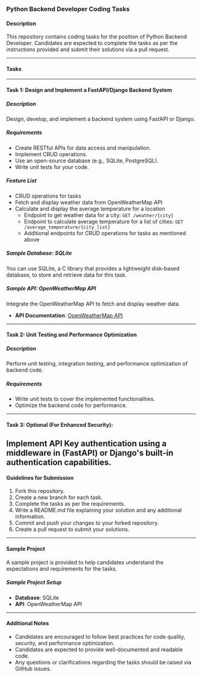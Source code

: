 ### Python Backend Developer Coding Tasks

#### Description
This repository contains coding tasks for the position of Python Backend Developer. Candidates are expected to complete the tasks as per the instructions provided and submit their solutions via a pull request.

---

#### Tasks

---

#### Task 1: Design and Implement a FastAPI/Django Backend System

##### Description
Design, develop, and implement a backend system using FastAPI or Django.

##### Requirements
- Create RESTful APIs for data access and manipulation.
- Implement CRUD operations.
- Use an open-source database (e.g., SQLite, PostgreSQL).
- Write unit tests for your code.

##### Feature List
- CRUD operations for tasks
- Fetch and display weather data from OpenWeatherMap API
- Calculate and display the average temperature for a location
  - Endpoint to get weather data for a city: `GET /weather/{city}`
  - Endpoint to calculate average temperature for a list of cities: `GET /average_temperature/{city_list}`
  - Additional endpoints for CRUD operations for tasks as mentioned above

##### Sample Database: SQLite
You can use SQLite, a C library that provides a lightweight disk-based database, to store and retrieve data for this task.

##### Sample API: OpenWeatherMap API
Integrate the OpenWeatherMap API to fetch and display weather data.

- **API Documentation**: [OpenWeatherMap API](https://openweathermap.org/api)

---

#### Task 2: Unit Testing and Performance Optimization

##### Description
Perform unit testing, integration testing, and performance optimization of backend code.

##### Requirements
- Write unit tests to cover the implemented functionalities.
- Optimize the backend code for performance.

---

#### Task 3: Optional (For Enhanced Security):
Implement API Key authentication using a middleware in (FastAPI) or Django's built-in authentication capabilities.
---

#### Guidelines for Submission
1. Fork this repository.
2. Create a new branch for each task.
3. Complete the tasks as per the requirements.
4. Write a README.md file explaining your solution and any additional information.
5. Commit and push your changes to your forked repository.
6. Create a pull request to submit your solutions.

---

#### Sample Project
A sample project is provided to help candidates understand the expectations and requirements for the tasks.

##### Sample Project Setup
- **Database**: SQLite
- **API**: OpenWeatherMap API

---

#### Additional Notes
- Candidates are encouraged to follow best practices for code quality, security, and performance optimization.
- Candidates are expected to provide well-documented and readable code.
- Any questions or clarifications regarding the tasks should be raised via GitHub issues.
